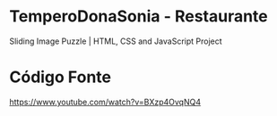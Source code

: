 # TemperoDonaSonia - Restaurante
Sliding Image Puzzle | HTML, CSS and JavaScript Project

# Código Fonte
https://www.youtube.com/watch?v=BXzp4OvqNQ4
